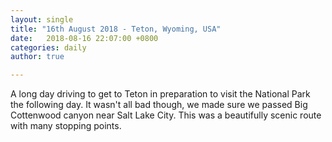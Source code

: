```yaml
---
layout: single
title: "16th August 2018 - Teton, Wyoming, USA"
date:   2018-08-16 22:07:00 +0800
categories: daily
author: true

---
```


A long day driving to get to Teton in preparation to visit the National Park the following day. It wasn't all bad though, we made sure we passed Big Cottenwood canyon near Salt Lake City. This was a beautifully scenic route with many stopping points.  
